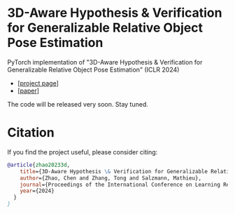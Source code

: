 # 3D-Aware Hypothesis & Verification for Generalizable Relative Object Pose Estimation
PyTorch implementation of "3D-Aware Hypothesis & Verification for Generalizable Relative Object Pose Estimation" (ICLR 2024)
* [[project page](https://sailor-z.github.io/projects/ICLR2024_3DAHV.html)]
* [[paper](https://arxiv.org/pdf/2310.03534.pdf)]

The code will be released very soon. Stay tuned.

# Citation
If you find the project useful, please consider citing:
```bibtex
@article{zhao20233d,
    title={3D-Aware Hypothesis \& Verification for Generalizable Relative Object Pose Estimation},
    author={Zhao, Chen and Zhang, Tong and Salzmann, Mathieu},
    journal={Proceedings of the International Conference on Learning Representations},
    year={2024}
  }
}
```
